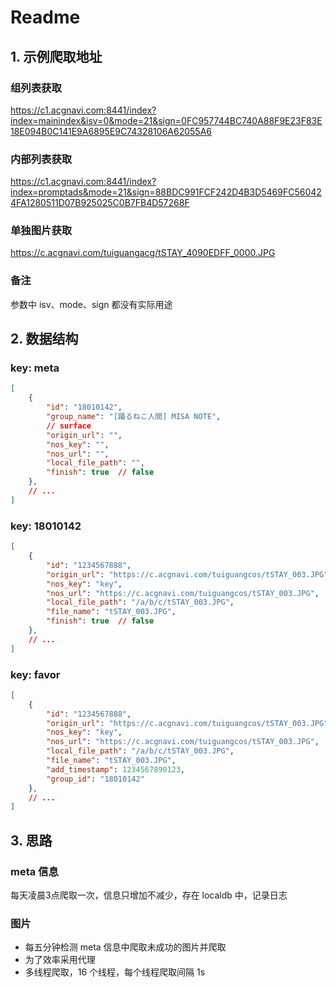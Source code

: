 # Readme

## 1. 示例爬取地址

### 组列表获取

https://c1.acgnavi.com:8441/index?index=mainindex&isv=0&mode=21&sign=0FC957744BC740A88F9E23F83E18E094B0C141E9A6895E9C74328106A62055A6

### 内部列表获取

https://c1.acgnavi.com:8441/index?index=promptads&mode=21&sign=88BDC991FCF242D4B3D5469FC560424FA1280511D07B925025C0B7FB4D57268F

### 单独图片获取

https://c.acgnavi.com/tuiguangacg/tSTAY_4090EDFF_0000.JPG

### 备注

参数中 isv、mode、sign 都没有实际用途

## 2. 数据结构

### key: meta

```json
[
    {
        "id": "18010142",
        "group_name": "[踊るねこ人間] MISA NOTE",
        // surface
        "origin_url": "",
        "nos_key": "",
        "nos_url": "",
        "local_file_path": "",
        "finish": true  // false
    },
    // ...
]
```

### key: 18010142

```json
[
    {
        "id": "1234567888",
        "origin_url": "https://c.acgnavi.com/tuiguangcos/tSTAY_003.JPG",
        "nos_key": "key",
        "nos_url": "https://c.acgnavi.com/tuiguangcos/tSTAY_003.JPG",
        "local_file_path": "/a/b/c/tSTAY_003.JPG",
        "file_name": "tSTAY_003.JPG",
        "finish": true  // false
    }, 
    // ...
]
```

### key: favor

```json
[
    {
        "id": "1234567888",
        "origin_url": "https://c.acgnavi.com/tuiguangcos/tSTAY_003.JPG",
        "nos_key": "key",
        "nos_url": "https://c.acgnavi.com/tuiguangcos/tSTAY_003.JPG",
        "local_file_path": "/a/b/c/tSTAY_003.JPG",
        "file_name": "tSTAY_003.JPG",
        "add_timestamp": 1234567890123,
        "group_id": "18010142"
    }, 
    // ...
]
```

## 3. 思路

### meta 信息

每天凌晨3点爬取一次，信息只增加不减少，存在 localdb 中，记录日志

### 图片

- 每五分钟检测 meta 信息中爬取未成功的图片并爬取
- 为了效率采用代理
- 多线程爬取，16 个线程，每个线程爬取间隔 1s
